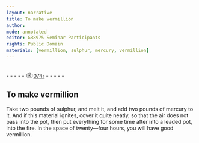 ```yaml
---
layout: narrative
title: To make vermillion
author:
mode: annotated
editor: GR8975 Seminar Participants
rights: Public Domain
materials: [vermillion, sulphur, mercury, vermillion]
---
```


 <br/>- - - - - <a href="http://gallica.bnf.fr/ark:/12148/btv1b10500001g/f153.image"><img src="../assets/photo-icon.png" alt="folio image: " style="display:inline-block; margin-bottom:-3px;"/>074r</a> - - - - - <br/> 
## To make vermillion

 
Take two pounds of sulphur, and melt it, and add two pounds of mercury to it. And if this material ignites, cover it quite neatly, so that the air does not pass into the pot, then put everything for some time after into a leaded pot, into the fire. In the space of twenty—four hours, you will have good vermillion.
 